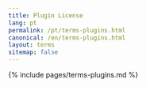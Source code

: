```yaml
---
title: Plugin License
lang: pt
permalink: /pt/terms-plugins.html
canonical: /en/terms-plugins.html
layout: terms
sitemap: false
---
```


{% include pages/terms-plugins.md %}
